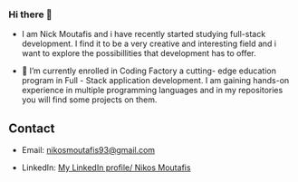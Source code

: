 ### Hi there 👋
-  I am  Nick Moutafis and i have recently started studying full-stack development. I find it to be a very creative and interesting field and i want to explore
     the possibillities  that development has to offer.      
     
- 🔭 I’m currently enrolled in  Coding Factory a cutting- edge education program in Full - Stack application development.
     I am gaining hands-on experience in multiple programming languages and in my repositories you will find some projects on them.
     
     
## Contact 
- Email: [nikosmoutafis93@gmail.com](mailto:nikosmoutafis93@gmail.com)
          
- LinkedIn: [My LinkedIn profile/ Nikos Moutafis](https://www.linkedin.com/in/nikos-moutafis-7b9391266/)

